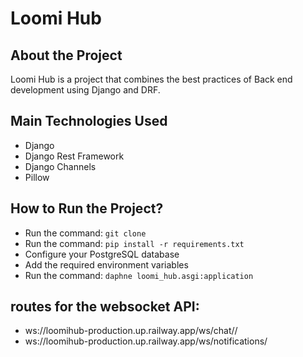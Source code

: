 # Loomi Hub

## About the Project
Loomi Hub is a project that combines the best practices of Back end development using Django and DRF.

## Main Technologies Used
- Django
- Django Rest Framework
- Django Channels
- Pillow

## How to Run the Project?
- Run the command: `git clone`
- Run the command: `pip install -r requirements.txt`
- Configure your PostgreSQL database
- Add the required environment variables
- Run the command: `daphne loomi_hub.asgi:application`


## routes for the websocket API:
- ws://loomihub-production.up.railway.app/ws/chat/<id>/
- ws://loomihub-production.up.railway.app/ws/notifications/
